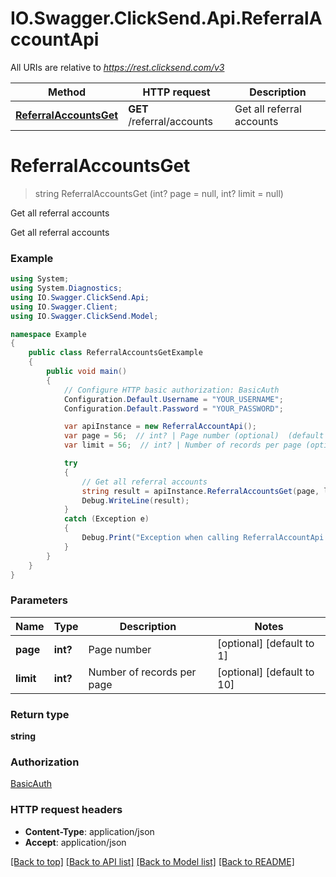 # IO.Swagger.ClickSend.Api.ReferralAccountApi

All URIs are relative to *https://rest.clicksend.com/v3*

Method | HTTP request | Description
------------- | ------------- | -------------
[**ReferralAccountsGet**](ReferralAccountApi.md#referralaccountsget) | **GET** /referral/accounts | Get all referral accounts


<a name="referralaccountsget"></a>
# **ReferralAccountsGet**
> string ReferralAccountsGet (int? page = null, int? limit = null)

Get all referral accounts

Get all referral accounts

### Example
```csharp
using System;
using System.Diagnostics;
using IO.Swagger.ClickSend.Api;
using IO.Swagger.Client;
using IO.Swagger.ClickSend.Model;

namespace Example
{
    public class ReferralAccountsGetExample
    {
        public void main()
        {
            // Configure HTTP basic authorization: BasicAuth
            Configuration.Default.Username = "YOUR_USERNAME";
            Configuration.Default.Password = "YOUR_PASSWORD";

            var apiInstance = new ReferralAccountApi();
            var page = 56;  // int? | Page number (optional)  (default to 1)
            var limit = 56;  // int? | Number of records per page (optional)  (default to 10)

            try
            {
                // Get all referral accounts
                string result = apiInstance.ReferralAccountsGet(page, limit);
                Debug.WriteLine(result);
            }
            catch (Exception e)
            {
                Debug.Print("Exception when calling ReferralAccountApi.ReferralAccountsGet: " + e.Message );
            }
        }
    }
}
```

### Parameters

Name | Type | Description  | Notes
------------- | ------------- | ------------- | -------------
 **page** | **int?**| Page number | [optional] [default to 1]
 **limit** | **int?**| Number of records per page | [optional] [default to 10]

### Return type

**string**

### Authorization

[BasicAuth](../README.md#BasicAuth)

### HTTP request headers

 - **Content-Type**: application/json
 - **Accept**: application/json

[[Back to top]](#) [[Back to API list]](../README.md#documentation-for-api-endpoints) [[Back to Model list]](../README.md#documentation-for-models) [[Back to README]](../README.md)

